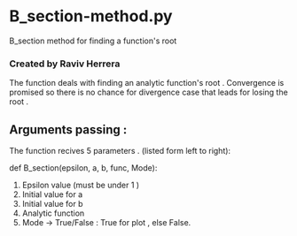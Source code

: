 # B_section-method.py
B_section method for finding a function's root 

### Created by Raviv Herrera 

The function deals with finding an analytic function's root .
Convergence is promised so there is no chance for divergence case that leads for losing the root . 

## Arguments passing :
The function recives 5 parameters . (listed form left to right):

def B_section(epsilon, a, b, func, Mode):

1) Epsilon value (must be under 1 ) 
2) Initial value for a
3) Initial value for b
4) Analytic function 
5) Mode -> True/False : True for plot , else False. 

